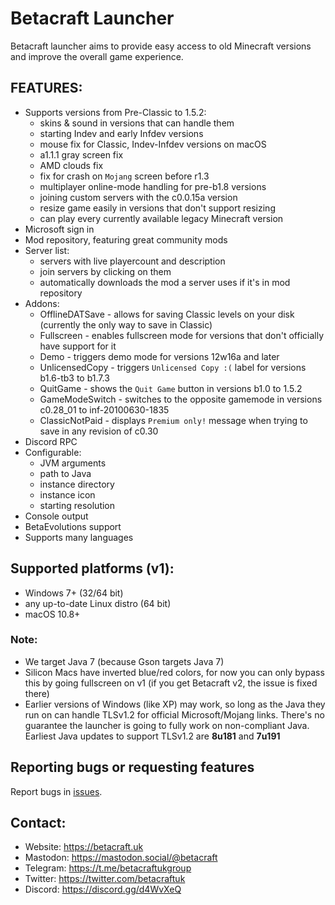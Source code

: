 # Betacraft Launcher

Betacraft launcher aims to provide easy access to old Minecraft versions and improve the overall game experience.

## FEATURES:
- Supports versions from Pre-Classic to 1.5.2:
  - skins & sound in versions that can handle them
  - starting Indev and early Infdev versions
  - mouse fix for Classic, Indev-Infdev versions on macOS
  - a1.1.1 gray screen fix
  - AMD clouds fix
  - fix for crash on `Mojang` screen before r1.3
  - multiplayer online-mode handling for pre-b1.8 versions
  - joining custom servers with the c0.0.15a version
  - resize game easily in versions that don't support resizing
  - can play every currently available legacy Minecraft version
- Microsoft sign in
- Mod repository, featuring great community mods
- Server list:
  - servers with live playercount and description
  - join servers by clicking on them
  - automatically downloads the mod a server uses if it's in mod repository
- Addons:
  - OfflineDATSave - allows for saving Classic levels on your disk (currently the only way to save in Classic)
  - Fullscreen - enables fullscreen mode for versions that don't officially have support for it
  - Demo - triggers demo mode for versions 12w16a and later
  - UnlicensedCopy - triggers `Unlicensed Copy :(` label for versions b1.6-tb3 to b1.7.3
  - QuitGame - shows the `Quit Game` button in versions b1.0 to 1.5.2
  - GameModeSwitch - switches to the opposite gamemode in versions c0.28_01 to inf-20100630-1835
  - ClassicNotPaid - displays `Premium only!` message when trying to save in any revision of c0.30
- Discord RPC
- Configurable:
  - JVM arguments
  - path to Java
  - instance directory
  - instance icon
  - starting resolution
- Console output
- BetaEvolutions support
- Supports many languages

## Supported platforms (v1):
- Windows 7+ (32/64 bit)
- any up-to-date Linux distro (64 bit)
- macOS 10.8+
### Note:
- We target Java 7 (because Gson targets Java 7)
- Silicon Macs have inverted blue/red colors, for now you can only bypass this by going fullscreen on v1 (if you get Betacraft v2, the issue is fixed there)
- Earlier versions of Windows (like XP) may work, so long as the Java they run on can handle TLSv1.2 for official Microsoft/Mojang links. There's no guarantee the launcher is going to fully work on non-compliant Java. Earliest Java updates to support TLSv1.2 are **8u181** and **7u191**

## Reporting bugs or requesting features
Report bugs in [issues](https://github.com/betacraftuk/betacraft-launcher/issues).

## Contact:
- Website: https://betacraft.uk
- Mastodon: https://mastodon.social/@betacraft
- Telegram: https://t.me/betacraftukgroup
- Twitter: https://twitter.com/betacraftuk
- Discord: https://discord.gg/d4WvXeQ
